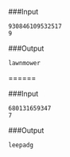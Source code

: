 ###Input

    930846109532517
    9

###Output

    lawnmower

======

###Input

    680131659347
    7

###Output

    leepadg

